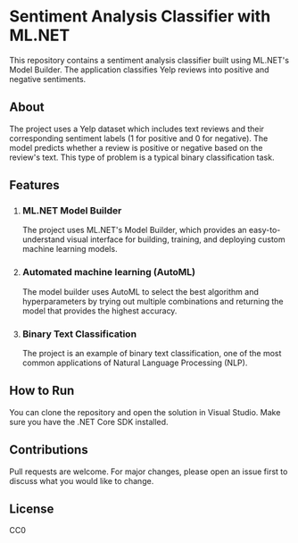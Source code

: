 # Sentiment Analysis Classifier with ML.NET
This repository contains a sentiment analysis classifier built using ML.NET's Model Builder. The application classifies Yelp reviews into positive and negative sentiments.

## About
The project uses a Yelp dataset which includes text reviews and their corresponding sentiment labels (1 for positive and 0 for negative). The model predicts whether a review is positive or negative based on the review's text. This type of problem is a typical binary classification task.

## Features

1. <h3>ML.NET Model Builder</h3> The project uses ML.NET's Model Builder, which provides an easy-to-understand visual interface for building, training, and deploying custom machine learning models.
2. <h3>Automated machine learning (AutoML)</h3> The model builder uses AutoML to select the best algorithm and hyperparameters by trying out multiple combinations and returning the model that provides the highest accuracy.
3. <h3>Binary Text Classification</h3> The project is an example of binary text classification, one of the most common applications of Natural Language Processing (NLP).

## How to Run
You can clone the repository and open the solution in Visual Studio. Make sure you have the .NET Core SDK installed.

## Contributions
Pull requests are welcome. For major changes, please open an issue first to discuss what you would like to change.

## License
CC0
